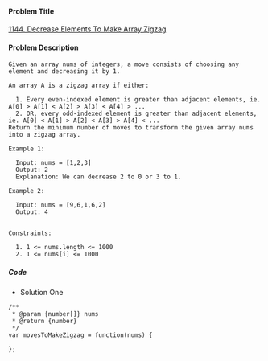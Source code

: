 #### Problem Title
[1144. Decrease Elements To Make Array Zigzag](https://leetcode.com/problems/decrease-elements-to-make-array-zigzag/)
#### Problem Description
```
Given an array nums of integers, a move consists of choosing any element and decreasing it by 1.

An array A is a zigzag array if either:

  1. Every even-indexed element is greater than adjacent elements, ie. A[0] > A[1] < A[2] > A[3] < A[4] > ...
  2. OR, every odd-indexed element is greater than adjacent elements, ie. A[0] < A[1] > A[2] < A[3] > A[4] < ...
Return the minimum number of moves to transform the given array nums into a zigzag array.

Example 1:

  Input: nums = [1,2,3]
  Output: 2
  Explanation: We can decrease 2 to 0 or 3 to 1.

Example 2:

  Input: nums = [9,6,1,6,2]
  Output: 4
 

Constraints:

  1. 1 <= nums.length <= 1000
  2. 1 <= nums[i] <= 1000
```

##### Code

- Solution One
```
/**
 * @param {number[]} nums
 * @return {number}
 */
var movesToMakeZigzag = function(nums) {
    
};
```

